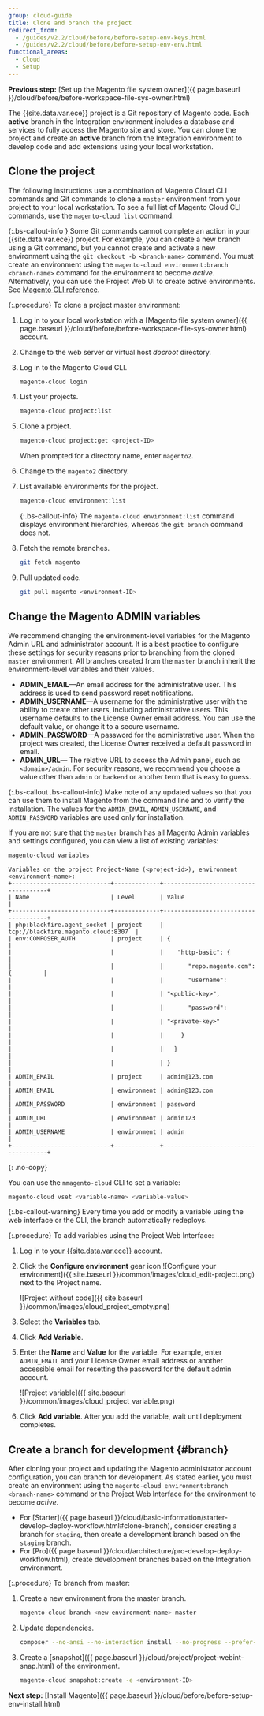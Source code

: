 ```yaml
---
group: cloud-guide
title: Clone and branch the project
redirect_from:
  - /guides/v2.2/cloud/before/before-setup-env-keys.html
  - /guides/v2.2/cloud/before/before-setup-env-env.html
functional_areas:
  - Cloud
  - Setup
---
```


**Previous step:**
[Set up the Magento file system owner]({{ page.baseurl }}/cloud/before/before-workspace-file-sys-owner.html)

The {{site.data.var.ece}} project is a Git repository of Magento code. Each **active** branch in the Integration environment includes a database and services to fully access the Magento site and store. You can clone the project and create an **active** branch from the Integration environment to develop code and add extensions using your local workstation.

## Clone the project

The following instructions use a combination of Magento Cloud CLI commands and Git commands to clone a `master` environment from your project to your local workstation. To see a full list of Magento Cloud CLI commands, use the `magento-cloud list` command.

{:.bs-callout-info }
Some Git commands cannot complete an action in your {{site.data.var.ece}} project. For example, you can create a new branch using a Git command, but you cannot create and activate a new environment using the `git checkout -b <branch-name>` command. You must create an environment using the `magento-cloud environment:branch <branch-name>` command for the environment to become _active_. Alternatively, you can use the Project Web UI to create active environments. See [Magento CLI reference]({{page.baseurl}}/cloud/reference/cli-ref-topic.html).

{:.procedure}
To clone a project master environment:

1. Log in to your local workstation with a [Magento file system owner]({{ page.baseurl }}/cloud/before/before-workspace-file-sys-owner.html) account.

1. Change to the web server or virtual host _docroot_ directory.

1. Log in to the Magento Cloud CLI.

   ```bash
   magento-cloud login
   ```

1. List your projects.

   ```bash
   magento-cloud project:list
   ```

1. Clone a project.

   ```bash
   magento-cloud project:get <project-ID>
   ```

   When prompted for a directory name, enter `magento2`.

1. Change to the `magento2` directory.

1. List available environments for the project.

   ```bash
   magento-cloud environment:list
   ```

   {:.bs-callout-info}
   The `magento-cloud environment:list` command displays environment hierarchies, whereas the `git branch` command does not.

1. Fetch the remote branches.

   ```bash
   git fetch magento
   ```

1. Pull updated code.

   ```bash
   git pull magento <environment-ID>
   ```

## Change the Magento ADMIN variables

We recommend changing the environment-level variables for the Magento Admin URL and administrator account. It is a best practice to configure these settings for security reasons prior to branching from the cloned `master` environment. All branches created from the `master` branch inherit the environment-level variables and their values.

-  **ADMIN_EMAIL**—An email address for the administrative user. This address is used to send password reset notifications.
-  **ADMIN_USERNAME**—A username for the administrative user with the ability to create other users, including administrative users. This username defaults to the License Owner email address. You can use the default value, or change it to a secure username.
-  **ADMIN_PASSWORD**—A password for the administrative user. When the project was created, the License Owner received a default password in email.
-  **ADMIN_URL**— The relative URL to access the Admin panel, such as `<domain>/admin`. For security reasons, we recommend you choose a value other than `admin` or `backend` or another term that is easy to guess.

{:.bs-callout .bs-callout-info}
Make note of any updated values so that you can use them to install Magento from the command line and to verify the installation. The values for the `ADMIN_EMAIL`, `ADMIN_USERNAME`, and `ADMIN_PASSWORD` variables are used only for installation.

If you are not sure that the `master` branch has all Magento Admin variables and settings configured, you can view a list of existing variables:

```bash
magento-cloud variables
```

```terminal
Variables on the project Project-Name (<project-id>), environment <environment-name>:
+----------------------------+-------------+-------------------------------------+
| Name                       | Level       | Value                               |
+----------------------------+-------------+-------------------------------------+
| php:blackfire.agent_socket | project     | tcp://blackfire.magento.cloud:8307  |
| env:COMPOSER_AUTH          | project     | {                                   |
|                            |             |    "http-basic": {                  |
|                            |             |       "repo.magento.com": {         |
|                            |             |       "username":                   |
|                            |             | "<public-key>",                     |
|                            |             |       "password":                   |
|                            |             | "<private-key>"                     |
|                            |             |     }                               |
|                            |             |   }                                 |
|                            |             | }                                   |
| ADMIN_EMAIL                | project     | admin@123.com                       |
| ADMIN_EMAIL                | environment | admin@123.com                       |
| ADMIN_PASSWORD             | environment | password                            |
| ADMIN_URL                  | environment | admin123                            |
| ADMIN_USERNAME             | environment | admin                               |
+----------------------------+-------------+-------------------------------------+
```
{: .no-copy}

You can use the `mmagento-cloud` CLI to set a variable:

```bash
magento-cloud vset <variable-name> <variable-value>
```

{:.bs-callout-warning}
Every time you add or modify a variable using the web interface or the CLI, the branch automatically redeploys.

{:.procedure}
To add variables using the Project Web Interface:

1. Log in to [your {{site.data.var.ece}} account](https://accounts.magento.cloud).

1. Click the **Configure environment** gear icon ![Configure your environment]({{ site.baseurl }}/common/images/cloud_edit-project.png) next to the Project name.

   ![Project without code]({{ site.baseurl }}/common/images/cloud_project_empty.png)

1. Select the **Variables** tab.

1. Click **Add Variable**.

1. Enter the **Name** and **Value** for the variable. For example, enter `ADMIN_EMAIL` and your License Owner email address or another accessible email for resetting the password for the default admin account.

   ![Project variable]({{ site.baseurl }}/common/images/cloud_project_variable.png)

1. Click **Add variable**. After you add the variable, wait until deployment completes.

## Create a branch for development {#branch}

After cloning your project and updating the Magento administrator account configuration, you can branch for development. As stated earlier, you must create an environment using the `magento-cloud environment:branch <branch-name>` command or the Project Web Interface for the environment to become _active_.

-  For [Starter]({{ page.baseurl }}/cloud/basic-information/starter-develop-deploy-workflow.html#clone-branch), consider creating a branch for `staging`, then create a development branch based on the `staging` branch.
-  For [Pro]({{ page.baseurl }}/cloud/architecture/pro-develop-deploy-workflow.html), create development branches based on the Integration environment.

{:.procedure}
To branch from master:

1. Create a new environment from the master branch.

   ```bash
   magento-cloud branch <new-environment-name> master
   ```

1. Update dependencies.

   ```bash
   composer --no-ansi --no-interaction install --no-progress --prefer-dist --optimize-autoloader
   ```

1. Create a [snapshot]({{ page.baseurl }}/cloud/project/project-webint-snap.html) of the environment.

   ```bash
   magento-cloud snapshot:create -e <environment-ID>
   ```

**Next step:**
[Install Magento]({{ page.baseurl }}/cloud/before/before-setup-env-install.html)
